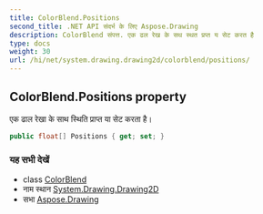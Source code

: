 ```yaml
---
title: ColorBlend.Positions
second_title: .NET API संदर्भ के लिए Aspose.Drawing
description: ColorBlend संपत्त. एक ढल रेख के सथ स्थत प्रप्त य सेट करत है
type: docs
weight: 30
url: /hi/net/system.drawing.drawing2d/colorblend/positions/
---
```

## ColorBlend.Positions property

एक ढाल रेखा के साथ स्थिति प्राप्त या सेट करता है।

```csharp
public float[] Positions { get; set; }
```

### यह सभी देखें

* class [ColorBlend](../)
* नाम स्थान [System.Drawing.Drawing2D](../../colorblend/)
* सभा [Aspose.Drawing](../../../)


